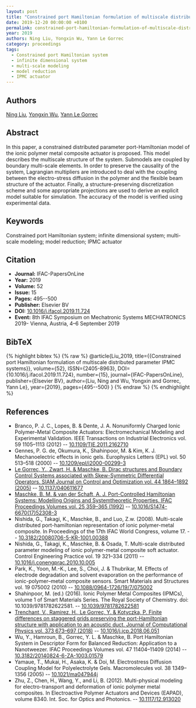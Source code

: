 ```yaml
---
layout: post
title: "Constrained port Hamiltonian formulation of multiscale distributed parameter IPMC systems"
date: 2019-12-20 00:00:00 +0100
permalink: constrained-port-hamiltonian-formulation-of-multiscale-distributed-parameter-ipmc-systems
year: 2019
authors: Ning Liu, Yongxin Wu, Yann Le Gorrec
category: proceedings
tags:
  - Constrained port Hamiltonian system
  - infinite dimensional system
  - multi-scale modeling
  - model reduction
  - IPMC actuator
---
```

 
## Authors
[Ning Liu](authors/ning_liu), [Yongxin Wu](authors/yongxin_wu), [Yann Le Gorrec](authors/yann_le_gorrec)
 
## Abstract
In this paper, a constrained distributed parameter port-Hamiltonian model of the ionic polymer metal composite actuator is proposed. This model describes the multiscale structure of the system. Submodels are coupled by boundary multi-scale elements. In order to preserve the causality of the system, Lagrangian multipliers are introduced to deal with the coupling between the electro-stress diffusion in the polymer and the flexible beam structure of the actuator. Finally, a structure-preserving discretization scheme and some appropriate projections are used to derive an explicit model suitable for simulation. The accuracy of the model is verified using experimental data.
 
## Keywords
Constrained port Hamiltonian system; infinite dimensional system; multi-scale modeling; model reduction; IPMC actuator
 
## Citation
- **Journal:** IFAC-PapersOnLine
- **Year:** 2019
- **Volume:** 52
- **Issue:** 15
- **Pages:** 495--500
- **Publisher:** Elsevier BV
- **DOI:** [10.1016/j.ifacol.2019.11.724](https://doi.org/10.1016/j.ifacol.2019.11.724)
- **Event:** 8th IFAC Symposium on Mechatronic Systems MECHATRONICS 2019- Vienna, Austria, 4–6 September 2019
 
## BibTeX
{% highlight bibtex %}
{% raw %}
@article{Liu_2019,
  title={{Constrained port Hamiltonian formulation of multiscale distributed parameter IPMC systems}},
  volume={52},
  ISSN={2405-8963},
  DOI={10.1016/j.ifacol.2019.11.724},
  number={15},
  journal={IFAC-PapersOnLine},
  publisher={Elsevier BV},
  author={Liu, Ning and Wu, Yongxin and Gorrec, Yann Le},
  year={2019},
  pages={495--500}
}
{% endraw %}
{% endhighlight %}
 
## References
- Branco, P. J. C., Lopes, B. & Dente, J. A. Nonuniformly Charged Ionic Polymer–Metal Composite Actuators: Electromechanical Modeling and Experimental Validation. IEEE Transactions on Industrial Electronics vol. 59 1105–1113 (2012) -- [10.1109/TIE.2011.2162710](https://doi.org/10.1109/TIE.2011.2162710)
- Gennes, P. G. de, Okumura, K., Shahinpoor, M. & Kim, K. J. Mechanoelectric effects in ionic gels. Europhysics Letters (EPL) vol. 50 513–518 (2000) -- [10.1209/epl/i2000-00299-3](https://doi.org/10.1209/epl/i2000-00299-3)
- [Le Gorrec, Y., Zwart, H. & Maschke, B. Dirac structures and Boundary Control Systems associated with Skew-Symmetric Differential Operators. SIAM Journal on Control and Optimization vol. 44 1864–1892 (2005)](dirac-structures-and-boundary-control-systems-associated-with-skew-symmetric-differential-operators) -- [10.1137/040611677](https://doi.org/10.1137/040611677)
- [Maschke, B. M. & van der Schaft, A. J. Port-Controlled Hamiltonian Systems: Modelling Origins and Systemtheoretic Properties. IFAC Proceedings Volumes vol. 25 359–365 (1992)](port-controlled-hamiltonian-systems-modelling-origins-and-systemtheoretic-properties-92) -- [10.1016/S1474-6670(17)52308-3](https://doi.org/10.1016/S1474-6670(17)52308-3)
- Nishida, G., Takagi, K., Maschke, B., and Luo, Z.w. (2008). Multi-scale distributed port-hamiltonian representation of ionic polymer-metal composite. In Proceedings of the 17th IFAC World Congress, volume 17. -- [10.3182/20080706-5-KR-1001.00388](https://doi.org/10.3182/20080706-5-KR-1001.00388)
- Nishida, G., Takagi, K., Maschke, B. & Osada, T. Multi-scale distributed parameter modeling of ionic polymer-metal composite soft actuator. Control Engineering Practice vol. 19 321–334 (2011) -- [10.1016/j.conengprac.2010.10.005](https://doi.org/10.1016/j.conengprac.2010.10.005)
- Park, K., Yoon, M.-K., Lee, S., Choi, J. & Thubrikar, M. Effects of electrode degradation and solvent evaporation on the performance of ionic-polymer–metal composite sensors. Smart Materials and Structures vol. 19 075002 (2010) -- [10.1088/0964-1726/19/7/075002](https://doi.org/10.1088/0964-1726/19/7/075002)
- Shahinpoor, M. (ed.) (2016). Ionic Polymer Metal Composites (IPMCs), volume 1 of Smart Materials Series. The Royal Society of Chemistry. doi: 10.1039/9781782622581. -- [10.1039/9781782622581](https://doi.org/10.1039/9781782622581)
- [Trenchant, V., Ramirez, H., Le Gorrec, Y. & Kotyczka, P. Finite differences on staggered grids preserving the port-Hamiltonian structure with application to an acoustic duct. Journal of Computational Physics vol. 373 673–697 (2018)](finite-differences-on-staggered-grids-preserving-the-port-hamiltonian-structure-with-application-to-an-acoustic-duct) -- [10.1016/j.jcp.2018.06.051](https://doi.org/10.1016/j.jcp.2018.06.051)
- Wu, Y., Hamroun, B., Gorrec, Y. L. & Maschke, B. Port Hamiltonian System in Descriptor Form for Balanced Reduction: Application to a Nanotweezer. IFAC Proceedings Volumes vol. 47 11404–11409 (2014) -- [10.3182/20140824-6-ZA-1003.01579](https://doi.org/10.3182/20140824-6-ZA-1003.01579)
- Yamaue, T., Mukai, H., Asaka, K. & Doi, M. Electrostress Diffusion Coupling Model for Polyelectrolyte Gels. Macromolecules vol. 38 1349–1356 (2005) -- [10.1021/ma047944j](https://doi.org/10.1021/ma047944j)
- Zhu, Z., Chen, H., Wang, Y., and Li, B. (2012). Multi-physical modeling for electro-transport and deformation of ionic polymer metal composites. In Electroactive Polymer Actuators and Devices (EAPAD), volume 8340. Int. Soc. for Optics and Photonics. -- [10.1117/12.913020](https://doi.org/10.1117/12.913020)

